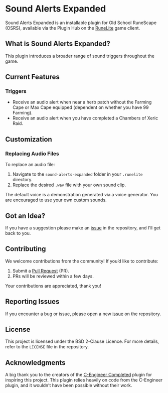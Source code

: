 # Sound Alerts Expanded

Sound Alerts Expanded is an installable plugin for Old School RuneScape (OSRS), available via the Plugin Hub on the [RuneLite](https://runelite.net) game client.

## What is Sound Alerts Expanded?
This plugin introduces a broader range of sound triggers throughout the game.

## Current Features
### Triggers
- Receive an audio alert when near a herb patch without the Farming Cape or Max Cape equipped (dependent on whether you have 99 Farming).
- Receive an audio alert when you have completed a Chambers of Xeric Raid.

## Customization
### Replacing Audio Files
To replace an audio file:
1. Navigate to the `sound-alerts-expanded` folder in your `.runelite` directory.
2. Replace the desired `.wav` file with your own sound clip.

The default voice is a demonstration generated via a voice generator. You are encouraged to use your own custom sounds.

## Got an Idea?
If you have a suggestion please make an [issue](https://github.com/lewislarsen/sound-alerts-expanded/issues) in the repository, and I'll get back to you.

## Contributing
We welcome contributions from the community! If you’d like to contribute:
1. Submit a [Pull Request](https://github.com/lewislarsen/sound-alerts-expanded/pulls) (PR).
2. PRs will be reviewed within a few days.

Your contributions are appreciated, thank you!

## Reporting Issues
If you encounter a bug or issue, please open a new [issue](https://github.com/lewislarsen/sound-alerts-expanded/issues) on the repository.

## License
This project is licensed under the BSD 2-Clause Licence. For more details, refer to the `LICENSE` file in the repository.

## Acknowledgments
A big thank you to the creators of the [C-Engineer Completed](https://github.com/m0bilebtw/c-engineer-completed) plugin for inspiring this project. This plugin relies heavily on code from the C-Engineer plugin, and it wouldn’t have been possible without their work.